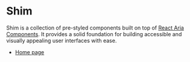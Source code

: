 # Shim

Shim is a collection of pre-styled components built on top of [React Aria Components](https://react-spectrum.adobe.com/react-aria/index.html). It provides a solid foundation for building accessible and visually appealing user interfaces with ease.

- [Home page](https://shim.kkga.me)
